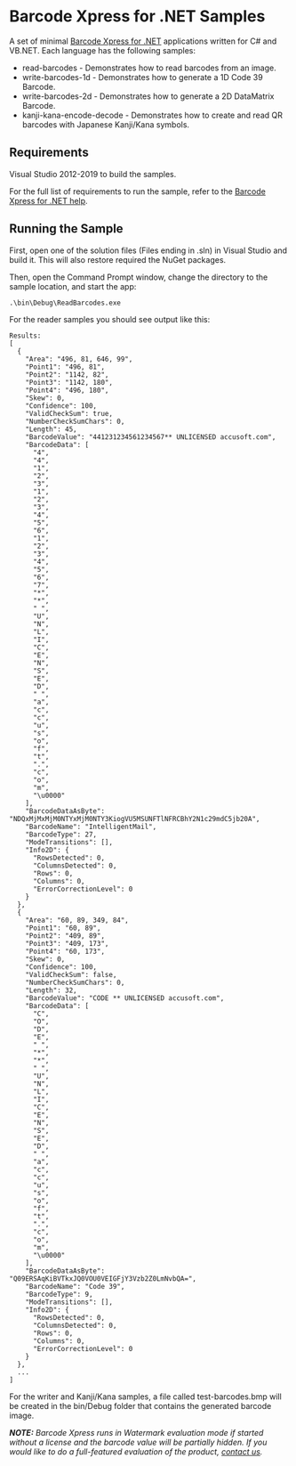 # Barcode Xpress for .NET Samples

A set of minimal [Barcode Xpress for .NET](https://www.nuget.org/packages/Accusoft.BarcodeXpress.Net/)
applications written for C# and VB.NET. Each language has the following samples:

* read-barcodes - Demonstrates how to read barcodes from an image.
* write-barcodes-1d - Demonstrates how to generate a 1D Code 39 Barcode.
* write-barcodes-2d - Demonstrates how to generate a 2D DataMatrix Barcode.
* kanji-kana-encode-decode - Demonstrates how to create and read QR barcodes
with Japanese Kanji/Kana symbols.

## Requirements

Visual Studio 2012-2019 to build the samples.

For the full list of requirements to run the sample,
refer to the [Barcode Xpress for .NET help](https://help.accusoft.com/BarcodeXpress/latest/BxNet/webframe.html#system-requirements.html).

## Running the Sample

First, open one of the solution files (Files ending in .sln) in Visual Studio
and build it. This will also restore required the NuGet packages.

Then, open the Command Prompt window, change the directory to the sample
location, and start the app:

    .\bin\Debug\ReadBarcodes.exe

For the reader samples you should see output like this:

    Results:
    [
      {
        "Area": "496, 81, 646, 99",
        "Point1": "496, 81",
        "Point2": "1142, 82",
        "Point3": "1142, 180",
        "Point4": "496, 180",
        "Skew": 0,
        "Confidence": 100,
        "ValidCheckSum": true,
        "NumberCheckSumChars": 0,
        "Length": 45,
        "BarcodeValue": "441231234561234567** UNLICENSED accusoft.com",
        "BarcodeData": [
          "4",
          "4",
          "1",
          "2",
          "3",
          "1",
          "2",
          "3",
          "4",
          "5",
          "6",
          "1",
          "2",
          "3",
          "4",
          "5",
          "6",
          "7",
          "*",
          "*",
          " ",
          "U",
          "N",
          "L",
          "I",
          "C",
          "E",
          "N",
          "S",
          "E",
          "D",
          " ",
          "a",
          "c",
          "c",
          "u",
          "s",
          "o",
          "f",
          "t",
          ".",
          "c",
          "o",
          "m",
          "\u0000"
        ],
        "BarcodeDataAsByte": "NDQxMjMxMjM0NTYxMjM0NTY3KiogVU5MSUNFTlNFRCBhY2N1c29mdC5jb20A",
        "BarcodeName": "IntelligentMail",
        "BarcodeType": 27,
        "ModeTransitions": [],
        "Info2D": {
          "RowsDetected": 0,
          "ColumnsDetected": 0,
          "Rows": 0,
          "Columns": 0,
          "ErrorCorrectionLevel": 0
        }
      },
      {
        "Area": "60, 89, 349, 84",
        "Point1": "60, 89",
        "Point2": "409, 89",
        "Point3": "409, 173",
        "Point4": "60, 173",
        "Skew": 0,
        "Confidence": 100,
        "ValidCheckSum": false,
        "NumberCheckSumChars": 0,
        "Length": 32,
        "BarcodeValue": "CODE ** UNLICENSED accusoft.com",
        "BarcodeData": [
          "C",
          "O",
          "D",
          "E",
          " ",
          "*",
          "*",
          " ",
          "U",
          "N",
          "L",
          "I",
          "C",
          "E",
          "N",
          "S",
          "E",
          "D",
          " ",
          "a",
          "c",
          "c",
          "u",
          "s",
          "o",
          "f",
          "t",
          ".",
          "c",
          "o",
          "m",
          "\u0000"
        ],
        "BarcodeDataAsByte": "Q09ERSAqKiBVTkxJQ0VOU0VEIGFjY3Vzb2Z0LmNvbQA=",
        "BarcodeName": "Code 39",
        "BarcodeType": 9,
        "ModeTransitions": [],
        "Info2D": {
          "RowsDetected": 0,
          "ColumnsDetected": 0,
          "Rows": 0,
          "Columns": 0,
          "ErrorCorrectionLevel": 0
        }
      },
      ...
    ]

For the writer and Kanji/Kana samples, a file called test-barcodes.bmp will be
created in the bin/Debug folder that contains the generated barcode image.

_**NOTE:** Barcode Xpress runs in Watermark evaluation mode if started without
a license and the barcode value will be partially hidden. If you would like to
do a full-featured evaluation of the product, [contact us](mailto:info@accusoft.com)._
